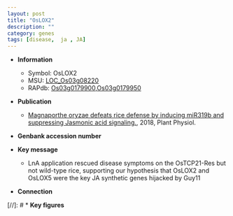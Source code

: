 ```yaml
---
layout: post
title: "OsLOX2"
description: ""
category: genes
tags: [disease,  ja , JA]
---
```


* **Information**  
    + Symbol: OsLOX2  
    + MSU: [LOC_Os03g08220](http://rice.plantbiology.msu.edu/cgi-bin/ORF_infopage.cgi?orf=LOC_Os03g08220)  
    + RAPdb: [Os03g0179900](http://rapdb.dna.affrc.go.jp/viewer/gbrowse_details/irgsp1?name=Os03g0179900),[Os03g0179950](http://rapdb.dna.affrc.go.jp/viewer/gbrowse_details/irgsp1?name=Os03g0179950)  

* **Publication**  
    + [Magnaporthe oryzae defeats rice defense by inducing miR319b and suppressing Jasmonic acid signaling.](http://www.ncbi.nlm.nih.gov/pubmed?term=Magnaporthe+oryzae+defeats+rice+defense+by+inducing+miR319b+and+suppressing+Jasmonic+acid+signaling.%5BTitle%5D), 2018, Plant Physiol.

* **Genbank accession number**  

* **Key message**  
    + LnA application rescued disease symptoms on the OsTCP21-Res but not wild-type rice, supporting our hypothesis that OsLOX2 and OsLOX5 were the key JA synthetic genes hijacked by Guy11

* **Connection**  

[//]: # * **Key figures**  


